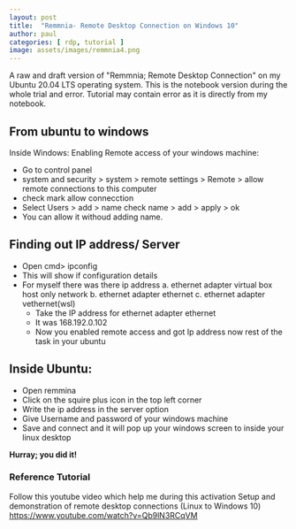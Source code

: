 ```yaml
---
layout: post
title:  "Remmnia- Remote Desktop Connection on Windows 10"
author: paul
categories: [ rdp, tutorial ]
image: assets/images/remmnia4.png
---
```

A raw and draft version of "Remmnia; Remote Desktop Connection" on my Ubuntu 20.04 LTS operating system. This is the notebook version during the whole trial and error. Tutorial may contain error as it is directly from my notebook.

## From ubuntu to windows
Inside Windows:
Enabling Remote access of your windows machine:
- Go to control panel
- system and security > system > remote settings > Remote > allow remote connections to this computer
- check mark allow connecction
- Select Users > add > name check name > add > apply > ok 
- You can allow it withoud adding name. 

## Finding out IP address/ Server
- Open cmd> ipconfig 
- This will show if configuration details 
- For myself there was there ip address
		a. ethernet adapter virtual box host only network
		b. ethernet adapter ethernet
		c. ethernet adapter vethernet(wsl)
	- Take the IP address for ethernet adapter ethernet
	- It was 168.192.0.102
	- Now you enabled remote access and got Ip address now rest of the task in your ubuntu
## Inside Ubuntu:
- Open remmina
- Click on the squire plus icon in the top left corner
- Write the ip address in the server option
- Give Username and password of your windows machine
- Save and connect and it will pop up your windows screen to inside your linux desktop

**Hurray; you did it!**

### Reference Tutorial
Follow this youtube video which help me during this activation
Setup and demonstration of remote desktop connections (Linux to Windows 10)
https://www.youtube.com/watch?v=Qb9lN3RCqVM


